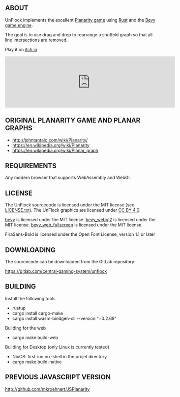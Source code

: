 ABOUT
-----

UnFlock implements the excellent [Planarity game](http://www.planarity.net/)
using [Rust](https://rust-lang.org/) and the [Bevy game engine](https://bevyengine.org/).

The goal is to use drag and drop to rearrange a shuffeld graph so that all line intersections are removed.

Play it on [itch.io](https://centralgamingsystem.itch.io/unflock)

<iframe src="https://itch.io/embed/991079?linkback=true&amp;bg_color=0776a0&amp;fg_color=ffffff&amp;link_color=ff8500" width="552" height="167" frameborder="0"><a href="https://centralgamingsystem.itch.io/unflock">UnFlock by Central Gaming System</a></iframe>

ORIGINAL PLANARITY GAME AND PLANAR GRAPHS
-----------------------------------------

* http://johntantalo.com/wiki/Planarity/
* https://en.wikipedia.org/wiki/Planarity
* https://en.wikipedia.org/wiki/Planar_graph

REQUIREMENTS
------------

Any modern browser that supports WebAssembly and WebGl.


LICENSE
-------

The UnFlock sourcecode is licensed under the MIT license (see [LICENSE.txt](LICENSE.txt)).
The UnFlock graphics are licensed under [CC BY 4.0](https://creativecommons.org/licenses/by/4.0/).

[bevy](https://github.com/bevyengine/bevy/) is licensed under the MIT license.
[bevy_webgl2](https://github.com/mrk-its/bevy_webgl2) is licensed under the MIT license.
[bevy_web_fullscreen](https://github.com/ostwilkens/bevy_web_fullscreen) is licensed under the MIT license.

FiraSans-Bold is licensed under the Open Font License, version 1.1 or later



DOWNLOADING
-----------

The sourcecode can be downloaded from the GitLab repository:

https://gitlab.com/central-gaming-system/unflock


BUILDING
--------

Install the following tools

* rustup
* cargo install cargo-make
* cargo install wasm-bindgen-cli  --version "=0.2.69"

Building for the web

* cargo make build-web

Building for Desktop (only Linux is currently tested)

* NixOS: first run nix-shell in the projet directory
* cargo make build-native

PREVIOUS JAVASCRIPT VERSION
---------------------------

http://github.com/mkroehnert/JSPlanarity
